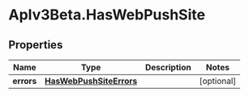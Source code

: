 # ApIv3Beta.HasWebPushSite

## Properties

Name | Type | Description | Notes
------------ | ------------- | ------------- | -------------
**errors** | [**HasWebPushSiteErrors**](HasWebPushSiteErrors.md) |  | [optional] 


